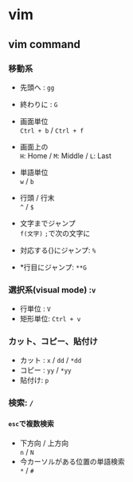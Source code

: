 # vim
## vim command
### 移動系
- 先頭へ  : `gg`   
- 終わりに : `G`  
 
- 画面単位  
`Ctrl + b` / `Ctrl + f`   

- 画面上の  
`H`: Home / `M`: Middle / `L`: Last  

- 単語単位  
`w` / `b`  

- 行頭 / 行末  
`^` / `$`  

- 文字までジャンプ  
`f(文字)` `;`で次の文字に  

- 対応する{}にジャンプ: `%`  

- *行目にジャンプ: `**G`  

### 選択系(visual mode) :`v`  
- 行単位  : `V`  
- 矩形単位: `Ctrl + v  `

### カット、コピー、貼付け
- カット : `x` / `dd` / `*dd`  
- コピー : `yy` / `*yy`  
- 貼付け: `p`  

### 検索: `/`
#### `esc`で複数検索  
- 下方向 / 上方向  
`n` / `N`  
- 今カーソルがある位置の単語検索  
`*` / `#`  




